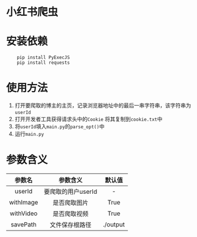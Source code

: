 # 小红书爬虫

# 安装依赖
```
    pip install PyExecJS
    pip install requests
```

# 使用方法
1. 打开要爬取的博主的主页，记录浏览器地址中的最后一串字符串，该字符串为`userId`
2. 打开开发者工具获得请求头中的`Cookie` 将其复制到`cookie.txt`中
3. 将`userId`填入`main.py`的`parse_opt()`中
4. 运行`main.py`

# 参数含义
|    参数名    |     参数含义     |   默认值    |
|:---------:|:------------:|:--------:|
|  userId   | 要爬取的用户userId |    -     |
| withImage |    是否爬取图片    |   True   |
| withVideo |    是否爬取视频    |   True   |
| savePath  |   文件保存根路径    | ./output |

